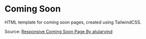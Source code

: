 # Coming Soon

HTML template for coming soon pages, created using TailwindCSS.

Source: [Responsive Coming Soon Page
By atularvind](https://tailwindcomponents.com/component/responsive-coming-soon-page)